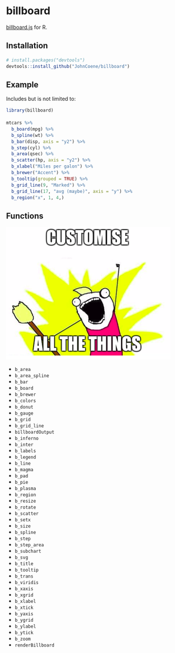 # billboard

[billboard.js](https://naver.github.io/billboard.js) for R.

## Installation

``` r
# install.packages("devtools")
devtools::install_github("JohnCoene/billboard")
```

## Example

Includes but is not limited to:

```r
library(billboard)

mtcars %>% 
  b_board(mpg) %>%
  b_spline(wt) %>% 
  b_bar(disp, axis = "y2") %>% 
  b_step(cyl) %>% 
  b_area(qsec) %>% 
  b_scatter(hp, axis = "y2") %>% 
  b_xlabel("Miles per galon") %>% 
  b_brewer("Accent") %>% 
  b_tooltip(grouped = TRUE) %>% 
  b_grid_line(9, "Marked") %>% 
  b_grid_line(17, "avg (maybe)", axis = "y") %>% 
  b_region("x", 1, 4,)
```

## Functions

![Customise all the things](FOO.png)

* `b_area`
* `b_area_spline`  
* `b_bar`
* `b_board`
* `b_brewer`
* `b_colors`
* `b_donut`
* `b_gauge`
* `b_grid`
* `b_grid_line`
* `billboardOutput`
* `b_inferno`
* `b_inter`
* `b_labels`
* `b_legend` 
* `b_line` 
* `b_magma`
* `b_pad`
* `b_pie`
* `b_plasma`
* `b_region`
* `b_resize` 
* `b_rotate`
* `b_scatter`
* `b_setx`
* `b_size`
* `b_spline` 
* `b_step`
* `b_step_area`  
* `b_subchart`
* `b_svg`
* `b_title`
* `b_tooltip`
* `b_trans`
* `b_viridis`
* `b_xaxis`
* `b_xgrid` 
* `b_xlabel`
* `b_xtick` 
* `b_yaxis`
* `b_ygrid`
* `b_ylabel`
* `b_ytick`
* `b_zoom`
* `renderBillboard`
